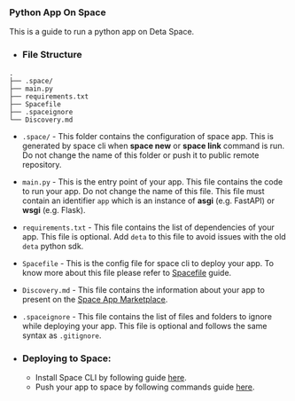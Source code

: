 ### Python App On Space
This is a guide to run a python app on Deta Space.

- ### File Structure
```
.
├── .space/
├── main.py
├── requirements.txt
├── Spacefile
├── .spaceignore
└── Discovery.md
```
- `.space/` - This folder contains the configuration of space app. This is generated by space cli when **space new** or **space link** command is run. Do not change the name of this folder or push it to public remote repository.
- `main.py` - This is the entry point of your app. This file contains the code to run your app. Do not change the name of this file. This file must contain an identifier `app` which is an instance of **asgi** (e.g. FastAPI) or **wsgi** (e.g. Flask).
- `requirements.txt` - This file contains the list of dependencies of your app. This file is optional. Add `deta` to this file to avoid issues with the old `deta` python sdk.
- `Spacefile` - This is the config file for space cli to deploy your app. To know more about this file please refer to [Spacefile](https://deta.space/docs/en/reference/spacefile#whats-the-spacefile) guide.
- `Discovery.md` - This file contains the information about your app to present on the [Space App Marketplace](https://deta.space/discovery).
- `.spaceignore` - This file contains the list of files and folders to ignore while deploying your app. This file is optional and follows the same syntax as `.gitignore`.
  
- ### Deploying to Space:
    - Install Space CLI by following guide [here](https://deta.space/docs/en/basics/cli).
    - Push your app to space by following commands guide [here](https://deta.space/docs/en/reference/cli).